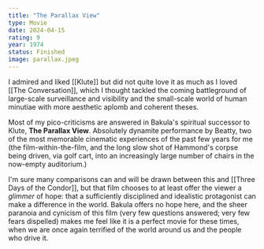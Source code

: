 ```yaml
---
title: "The Parallax View"
type: Movie
date: 2024-04-15
rating: 9
year: 1974
status: Finished
image: parallax.jpeg
---
```


I admired and liked [[Klute]] but did not quite love it as much as I loved [[The Conversation]], which I thought tackled the coming battleground of large-scale surveillance and visibility and the small-scale world of human minutiae with more aesthetic aplomb and coherent theses.

Most of my pico-criticisms are answered in Bakula's spiritual successor to Klute, **The Parallax View**. Absolutely dynamite performance by Beatty, two of the most memorable cinematic experiences of the past few years for me (the film-within-the-film, and the long slow shot of Hammond's corpse being driven, via golf cart, into an increasingly large number of chairs in the now-empty auditorium.)

I'm sure many comparisons can and will be drawn between this and [[Three Days of the Condor]], but that film chooses to at least offer the viewer a _glimmer_ of hope: that a sufficiently disciplined and idealistic protagonist can make a difference in the world. Bakula offers no hope here, and the sheer paranoia and cynicism of this film (very few questions answered; very few fears dispelled) makes me feel like it is a perfect movie for these times, when we are once again terrified of the world around us and the people who drive it.
